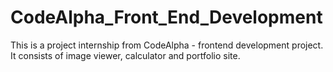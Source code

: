 # CodeAlpha_Front_End_Development
This is a project internship from CodeAlpha - frontend development project. It consists of image viewer, calculator and portfolio site.
